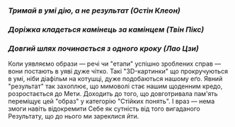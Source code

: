 ### *Тримай в умі дію, а не результат (Остін Клеон)*
### *Доріжка кладеться камінець за камінцем (Твін Пікс)*
### *Довгий шлях починається з одного кроку (Лао Цзи)*

Коли уявляємо образи — речі чи "етапи" успішно зроблених справ — вони постають в уяві дуже чітко.
Такі "3D-картинки" що прокручуються в умі, ніби діафільм на котушці, дуже подобаються нашому еґо.
Явний "результат" так захоплює, що мимоволі стає нашим щоденним кредо, розростається до Мети. Доходить до того, що довготривала пам'ять 
переміщує цей "образ" у категорію "Стійких понять". І враз — нема змоги навіть відокремити Себе як сутність від того вигаданого Результату, що до нього ми зареклися йти.


